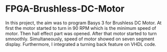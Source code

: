 # FPGA-Brushless-DC-Motor
In this project, the aim was to program Basys 3 for Brushless DC Motor. At first the motor started to turn in 90 RPM which is the minimum speed of motor. Then hall effect part was opened. After that motor started to turn smnoothly. Simultaneously, speed of motor showed on seven segment display. Furthermore, I integrated a turning back feature on VHDL code.
